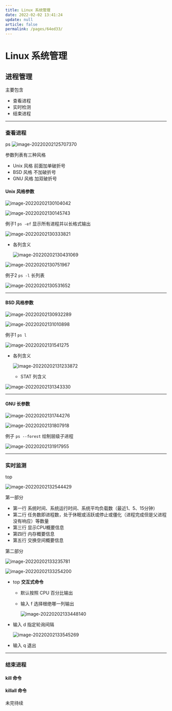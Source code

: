 ```yaml
---
title: Linux 系统管理
date: 2022-02-02 13:41:24
update: null
article: false
permalink: /pages/64ed33/
---
```





# Linux 系统管理

## 进程管理

主要包含

- 查看进程
- 实时检测
- 结束进程

---

### 查看进程

ps
![image-20220202125707370](https://cdn.jsdelivr.net/gh/QuinnTian/imgchr/imgs/image-20220202125707370.png)

参数列表有三种风格

- Unix 风格 前面加单破折号
- BSD 风格 不加破折号
- GNU 风格 加双破折号

#### Unix 风格参数

![image-20220202130104042](https://cdn.jsdelivr.net/gh/QuinnTian/imgchr/imgs/image-20220202130104042.png)

![image-20220202130145743](https://cdn.jsdelivr.net/gh/QuinnTian/imgchr/imgs/image-20220202130145743.png)

例子1 `ps -ef` 显示所有进程并以长格式输出

![image-20220202130333821](https://cdn.jsdelivr.net/gh/QuinnTian/imgchr/imgs/image-20220202130333821.png)

- 各列含义

  ![image-20220202130431069](https://cdn.jsdelivr.net/gh/QuinnTian/imgchr/imgs/image-20220202130431069.png)

![image-20220202130751967](https://cdn.jsdelivr.net/gh/QuinnTian/imgchr/imgs/image-20220202130751967.png)

例子2 `ps -l` 长列表

![image-20220202130531652](https://cdn.jsdelivr.net/gh/QuinnTian/imgchr/imgs/image-20220202130531652.png)

---

#### BSD 风格参数

![image-20220202130932289](https://cdn.jsdelivr.net/gh/QuinnTian/imgchr/imgs/image-20220202130932289.png)

![image-20220202131010898](https://cdn.jsdelivr.net/gh/QuinnTian/imgchr/imgs/image-20220202131010898.png)

例子1 `ps l`

![image-20220202131541275](https://cdn.jsdelivr.net/gh/QuinnTian/imgchr/imgs/image-20220202131541275.png)

- 各列含义

  ![image-20220202131233872](https://cdn.jsdelivr.net/gh/QuinnTian/imgchr/imgs/image-20220202131233872.png)

  - STAT 列含义

![image-20220202131343330](https://cdn.jsdelivr.net/gh/QuinnTian/imgchr/imgs/image-20220202131343330.png)

---

#### GNU 长参数

![image-20220202131744276](https://cdn.jsdelivr.net/gh/QuinnTian/imgchr/imgs/image-20220202131744276.png)

![image-20220202131807918](https://cdn.jsdelivr.net/gh/QuinnTian/imgchr/imgs/image-20220202131807918.png)

例子 `ps --forest` 绘制层级子进程

![image-20220202131917955](https://cdn.jsdelivr.net/gh/QuinnTian/imgchr/imgs/image-20220202131917955.png)

---

### 实时监测

top 

![image-20220202132544429](https://cdn.jsdelivr.net/gh/QuinnTian/imgchr/imgs/image-20220202132544429.png)

第一部分

- 第一行 系统时间、系统运行时间、系统平均负载数（最近1、5、15分钟）
- 第二行 任务数即进程数，处于休眠或活跃或停止或僵化（进程完成但是父进程没有响应）等数量
- 第三行 显示CPU概要信息
- 第四行 内存概要信息
- 第五行 交换空间概要信息

第二部分

![image-20220202133235781](https://cdn.jsdelivr.net/gh/QuinnTian/imgchr/imgs/image-20220202133235781.png)

![image-20220202133254200](https://cdn.jsdelivr.net/gh/QuinnTian/imgchr/imgs/image-20220202133254200.png)

- top **交互式命令**

  - 默认按照 CPU 百分比输出

  - 输入 f 选择根绝哪一列输出

    ![image-20220202133448140](https://cdn.jsdelivr.net/gh/QuinnTian/imgchr/imgs/image-20220202133448140.png)

- 输入 d 指定轮询间隔

  ![image-20220202133545269](https://cdn.jsdelivr.net/gh/QuinnTian/imgchr/imgs/image-20220202133545269.png)

- 输入 q 退出

---

### 结束进程

#### kill 命令



#### killall 命令





未完待续